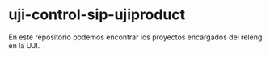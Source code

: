 # uji-control-sip-ujiproduct
En este repositorio podemos encontrar los proyectos encargados del releng en la UJI.
